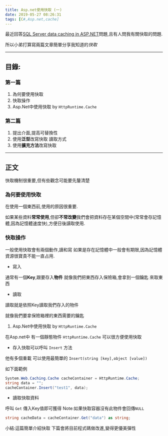 ```yaml
---
title: Asp.net使用快取 (一)
date: 2019-05-27 08:26:31
tags: [C#,Asp.net,cache]
---
```


最近回答[SQL Server data caching in ASP.NET](https://stackoverflow.com/questions/51160978/sql-server-data-caching-in-asp-net/51161277#51161277)問題,且有人問我有關快取的問題.

所以小弟打算寫兩篇文章簡單分享我知道的*快取*

-----
## 目錄:

### 第一篇 

1. 為何要使用快取
2. 快取操作
3. Asp.Net中使用快取 by `HttpRuntime.Cache`

### 第二篇 
1. 提出介面,提高可替換性
2. 使用**泛型**改寫快取 讀取方式
3. 使用**擴充方法**改寫快取
-----

## 正文

快取機制很重要,但有些觀念可能要先釐清楚

### 為何要使用快取

在使用一個東西前,使用的原因很重要.

如果某些資料**常常使用**,但卻**不常改變**我們會把資料存在某個空間中(常常會存記憶體,因為記憶體速度快),方便日後讀取使用.

### 快取操作

一般使用快取會有兩個動作,讀和寫
如果是存在記憶體中一般會有期限,因為記憶體資源很寶貴不能一直占用.

* 寫入

通常有一個**Key**,跟要存入**物件**
就像我們把東西存入保險箱,會拿到一個鑰匙 來取東西

* 讀取

讀取就是依照Key讀取我們存入的物件

就像我們要拿保險箱裡的東西需要的鑰匙

1. Asp.Net中使用快取 by `HttpRuntime.Cache`

在Asp.net中 有一個靜態物件  `HttpRuntime.Cache` 可以很方便使用快取

* 存入快取可以呼叫 `Insert` 方法

他有多個重載 可以使用最簡單的 `Insert(string [key],object [value])`

如下面範例

``` c#
System.Web.Caching.Cache cacheContainer = HttpRuntime.Cache;
string data = "";
cacheContainer.Insert("test1", data);
```

* 讀取快取資料

呼叫 `Get` 傳入Key值即可獲得  Note:如果快取容器沒有此物件會回傳`NULL`

```c#
string cacheData = cacheContainer.Get("data") as string;
```

小結:這篇簡單介紹快取 下篇會將目前程式碼做改進,變得更優美彈性